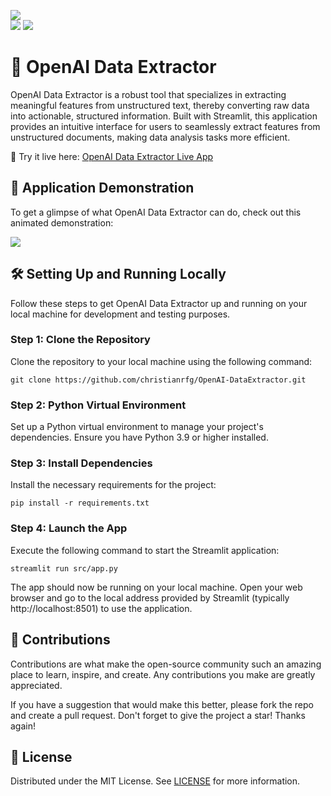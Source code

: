<a href="https://openai-dataextractor.streamlit.app/" title="Streamlit app"><img src="https://static.streamlit.io/badges/streamlit_badge_black_white.svg"></a><br>
<a href="https://github.com/arnaudmiribel/streamlit-extras/" title="Python Version"><img src="https://img.shields.io/badge/Python-3.9%2B-blue&style=flat"></a>
<a href="https://hits.seeyoufarm.com"><img src="https://hits.seeyoufarm.com/api/count/incr/badge.svg?url=https%3A%2F%2Fgithub.com%2Fchristianrfg%2FOpenAI-DataExtractor&count_bg=%2379C83D&title_bg=%23555555&icon=&icon_color=%23E7E7E7&title=visits&edge_flat=false"/></a>

# 💎 OpenAI Data Extractor

OpenAI Data Extractor is a robust tool that specializes in extracting meaningful features from unstructured text, thereby converting raw data into actionable, structured information. Built with Streamlit, this application provides an intuitive interface for users to seamlessly extract features from unstructured documents, making data analysis tasks more efficient.

🔗 Try it live here: [OpenAI Data Extractor Live App](https://openai-dataextractor.streamlit.app/)


## 🌟 Application Demonstration

To get a glimpse of what OpenAI Data Extractor can do, check out this animated demonstration:

![](https://github.com/christianrfg/OpenAI-DataExtractor/blob/main/data/app_demonstration.gif)


## 🛠️ Setting Up and Running Locally

Follow these steps to get OpenAI Data Extractor up and running on your local machine for development and testing purposes.

### Step 1: Clone the Repository

Clone the repository to your local machine using the following command:

```shell
git clone https://github.com/christianrfg/OpenAI-DataExtractor.git
```

### Step 2: Python Virtual Environment

Set up a Python virtual environment to manage your project's dependencies. Ensure you have Python 3.9 or higher installed.

### Step 3: Install Dependencies

Install the necessary requirements for the project:

```shell
pip install -r requirements.txt
```

### Step 4: Launch the App

Execute the following command to start the Streamlit application:

```shell
streamlit run src/app.py
```

The app should now be running on your local machine. Open your web browser and go to the local address provided by Streamlit (typically http://localhost:8501) to use the application.


## 🤝 Contributions

Contributions are what make the open-source community such an amazing place to learn, inspire, and create. Any contributions you make are greatly appreciated.

If you have a suggestion that would make this better, please fork the repo and create a pull request. Don't forget to give the project a star! Thanks again!

## 📝 License

Distributed under the MIT License. See [LICENSE](https://github.com/christianrfg/OpenAI-DataExtractor/blob/main/LICENSE) for more information.
